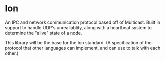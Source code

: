 # Ion
An IPC and network communication protocol based off of Multicast.
Built in support to handle UDP's unrealiablity, along with a heartbeat system to determine the "alive" state of a node.

This library will be the base for the Ion standard. (A specification of the protocol that other languages can implement, and can use to talk with each other.)
